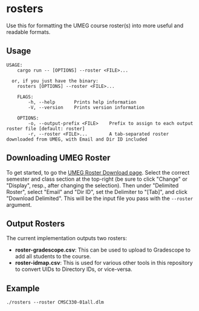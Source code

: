 # rosters

Use this for formatting the UMEG course roster(s) into more useful and readable formats.

## Usage

```
USAGE:
    cargo run -- [OPTIONS] --roster <FILE>...

  or, if you just have the binary:
    rosters [OPTIONS] --roster <FILE>...

    FLAGS:
        -h, --help       Prints help information
        -V, --version    Prints version information

    OPTIONS:
        -o, --output-prefix <FILE>    Prefix to assign to each output roster file [default: roster]
        -r, --roster <FILE>...        A tab-separated roster downloaded from UMEG, with Email and Dir ID included
```

## Downloading UMEG Roster

To get started, to go the [UMEG Roster Download page](https://umeg.umd.edu/rosters/downRost).  Select the correct semester and class section at the top-right (be sure to click "Change" or "Display", resp., after changing the selection).  Then under "Delimited Roster", select "Email" and "Dir ID", set the Delimiter to "[Tab]", and click "Download Delimited".  This will be the input file you pass with the `--roster` argument.

## Output Rosters

The current implementation outputs two rosters:
- **roster-gradescope.csv**: This can be used to upload to Gradescope to add all students to the course.
- **roster-idmap.csv**: This is used for various other tools in this repository to convert UIDs to Directory IDs, or vice-versa.

## Example

`./rosters --roster CMSC330-01all.dlm`
